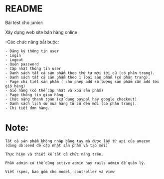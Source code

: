 # README
Bài test cho junior:

Xây dựng web site bán hàng online

-Các chức năng bắt buộc:

    - Đăng ký thông tin user
    - Login
    - Logout
    - Quên password
    - Cập nhật thông tin user
    - Danh sách tất cả sản phẩm theo thứ tự mới tới cũ (có phân trang).
    - Danh sách tất cả sản phẩm theo 1 loại sản phẩm (có phân trang).
    - Page chi tiết sản phẩm ( cho phép add số lượng sản phẩm cần add tới giỏ hàng)
    - Giỏ hàng (có thể cập nhật và xoá sản phẩm)
    - Page thông tin giao hàng
    - Chức năng thanh toán (xử dụng paypal hay google checkout)
    - Danh sách lịch sử mua hàng từ cũ đến mới (có phân trang).
    - Chi tiết đơn hàng.

# Note:
```
Tất cả sản phẩm không nhập bằng tay mà được lấy từ api của amazon (dùng db:seed để cập nhật sản phẩm và tạo mới)

Thực hiện và thiết kế tất cả chức năng trên.

Phần admin có thể dùng active admin hay rails admin để quản lý.

Viết rspec, bao gồm cho model, controller và view
```
